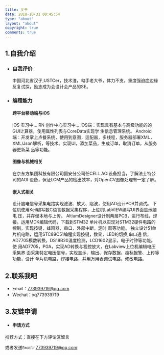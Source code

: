 ```yaml
---
title: 关于
date: 2018-10-31 00:45:54
type: "about"
layout: "about"
copyright: true
comments: true
---
```


## 1.自我介绍

- ### 自我评价

  中国河北省汉子,USTCer，技术渣，勾手老大爷，体力不支，重度强迫症边缘反复试探，励志成为会设计会产品的SE。

- ### 编程能力

  #### 跨平台移动端与iOS
  
  iOS 实习中...
  RN 创作中心实习中...
  iOS端：实现具有基本与高级功能的的GUI计算器，使用属性列表与CoreData实现学 生信息管理系统。 
  Android端：开发掌上点餐系统，使用到意图，适配器，多线程，服务器部署XML， XML/Json解析，等技术。实现UI，添加菜品，生成订单，取消订单，从服务器更新菜 品等功能。

  #### 图像与机械相关

  在京东方集团科技有限公司固安分公司任CELL AOI设备担当，了解法士特公司的AOI 设备，保证LCM产品的检出效率，对OpenCV图像处理有一定了解。

  #### 嵌入式相关

  设计脑电信号采集电路实现滤波、放大、陷波，使用AD设计PCB并调试。
  下位机使用Keil编写数C语言数据采集程序，上位机LabVIEW编写UI界面显示脑电 压，并存储本地与上传。
  AltiumDesigner设计制两层PCB，进行布线，焊接。运用MDK编辑代码，下载到STM32 单片机以实现对STM32硬件电路的控制，实现按键，蜂鸣器，串口，外部中断，定时 器等功能。
  独立设计51单片机电路，运用STC89C51编程实现按键，数显，LED的切换,串口通 信，AD7705模数转换，DS18B20温度检测，LCD1602显示，电子时钟等功能。使 用AD7705，PGA，实现AD转换与程控放大，在Labview上位机编辑电压采集界 面采集特定电压信号，实现显示、输出、保存数据、超标报警、上传等功能，设计 单片机电路，焊接电路，并用万用表调试电路，修改电路。

## 2.联系我吧

- Email：773939719@qq.com
- Wechat：xq773939719

## 3.友链申请

- #### 申请方式

推荐方式：直接在下方评论区留言

或者发送`Email`: 773939719@qq.com
